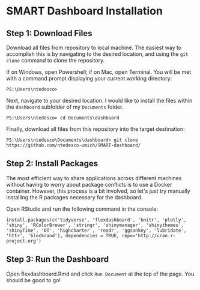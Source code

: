 # SMART Dashboard Installation

## Step 1: Download Files

   Download all files from repository to local machine. The easiest way to accomplish this is by navigating to the desired location, and using the `git clone` command to clone the repository.

   If on Windows, open Powershell; if on Mac, open Terminal. You will be met with a command prompt displaying your current working directory: 

   ```
   PS:\Users\ntedesco>
   ```

   Next, navigate to your desired location. I would like to install the files within the `dashboard` subfolder of my `Documents` folder. 

   ```
   PS:\Users\ntedesco> cd Documents\dashboard
   ```

   Finally, download all files from this repository into the target destination: 

   ```
   PS:\Users\ntedesco\Documents\dashboard> git clone https://github.com/ntedesco-umich/SMART-dashboard/
   ```

## Step 2: Install Packages 

   The most efficient way to share applications across different machines without having to worry about package conflicts is to use a Docker container. However, this process is a bit involved, so let's just try manually installing the R packages necessary for the dashboard. 

   Open RStudio and run the following command in the console: 

   ```
   install.packages(c('tidyverse', 'flexdashboard', 'knitr', 'plotly', 'shiny', 'RColorBrewer', 'stringr', 'shinymanager', 'shinythemes', 'shinyTime', 'DT', 'highcharter', 'readr', 'ggsankey', 'lubridate',    'httr', 'blockrand'), dependencies = TRUE, repo='http://cran.r-project.org')
   ```

## Step 3: Run the Dashboard

   Open flexdashboard.Rmd and click `Run Document` at the top of the page. You should be good to go! 

